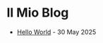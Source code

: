 # Il Mio Blog

- [Hello World](https://menteora.github.io/pyblog/posts/2025-05-30-hello-world.html) - 30 May 2025